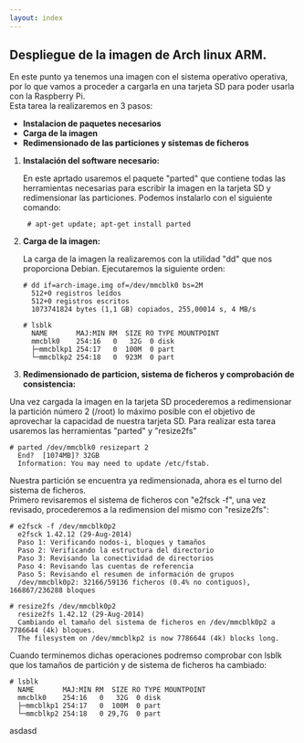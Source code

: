 ```yaml
---
layout: index
---
```


## Despliegue de la imagen de Arch linux ARM.

En este punto ya tenemos una imagen con el sistema operativo operativa, por lo que vamos a proceder a cargarla en una tarjeta SD para poder usarla con la Raspberry Pi.  
Esta tarea la realizaremos en 3 pasos:

* __Instalacion de paquetes necesarios__ 
* __Carga de la imagen__
* __Redimensionado de las particiones y sistemas de ficheros__

1. __Instalación del software necesario:__
   
   En este aprtado usaremos el paquete "parted" que contiene todas las herramientas necesarias para escribir la imagen
   en la tarjeta SD y redimensionar las particiones.  Podemos instalarlo con el siguiente comando:

        # apt-get update; apt-get install parted

2. __Carga de la imagen:__

   La carga de la imagen la realizaremos con la utilidad "dd" que nos proporciona Debian. Ejecutaremos la siguiente orden:

       # dd if=arch-image.img of=/dev/mmcblk0 bs=2M
         512+0 registros leídos
         512+0 registros escritos
         1073741824 bytes (1,1 GB) copiados, 255,00014 s, 4 MB/s

       # lsblk
         NAME       MAJ:MIN RM  SIZE RO TYPE MOUNTPOINT
         mmcblk0    254:16   0   32G  0 disk 
         ├─mmcblkp1 254:17   0  100M  0 part 
         └─mmcblkp2 254:18   0  923M  0 part

3. __Redimensionado de particion, sistema de ficheros y comprobación de consistencia:__

  Una vez cargada la imagen en la tarjeta SD procederemos a redimensionar la partición número 2 (/root) lo máximo posible con el objetivo de 
  aprovechar la capacidad de nuestra tarjeta SD. Para realizar esta tarea usaremos las herramientas "parted" y "resize2fs"

    # parted /dev/mmcblk0 resizepart 2
      End?  [1074MB]? 32GB
      Information: You may need to update /etc/fstab.

  Nuestra partición se encuentra ya redimensionada, ahora es el turno del sistema de ficheros.  
  Primero revisaremos el sistema de ficheros con "e2fsck -f", una vez revisado, procederemos a la redimension del mismo con "resize2fs":

    # e2fsck -f /dev/mmcblk0p2
      e2fsck 1.42.12 (29-Aug-2014)
      Paso 1: Verificando nodos-i, bloques y tamaños
      Paso 2: Verificando la estructura del directorio
      Paso 3: Revisando la conectividad de directorios
      Paso 4: Revisando las cuentas de referencia
      Paso 5: Revisando el resumen de información de grupos
      /dev/mmcblk0p2: 32166/59136 ficheros (0.4% no contiguos), 166867/236288 bloques

    # resize2fs /dev/mmcblk0p2
      resize2fs 1.42.12 (29-Aug-2014)
      Cambiando el tamaño del sistema de ficheros en /dev/mmcblk0p2 a 7786644 (4k) bloques.
      The filesystem on /dev/mmcblkp2 is now 7786644 (4k) blocks long.

  Cuando terminemos dichas operaciones podremso comprobar con lsblk que los tamaños de partición y de sistema de ficheros ha cambiado:
    
    # lsblk
      NAME       MAJ:MIN RM  SIZE RO TYPE MOUNTPOINT
      mmcblk0    254:16   0   32G  0 disk 
      ├─mmcblkp1 254:17   0  100M  0 part 
      └─mmcblkp2 254:18   0 29,7G  0 part

  asdasd 
